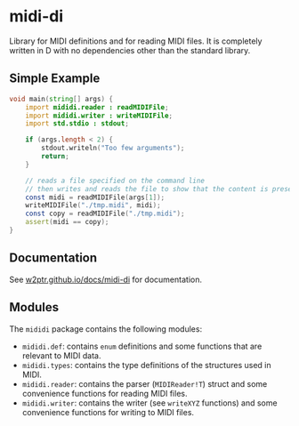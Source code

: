 # midi-di

Library for MIDI definitions and for reading MIDI files. It is completely written in D with no dependencies other than
the standard library.

## Simple Example

```d
void main(string[] args) {
    import mididi.reader : readMIDIFile;
    import mididi.writer : writeMIDIFile;
    import std.stdio : stdout;

    if (args.length < 2) {
        stdout.writeln("Too few arguments");
        return;
    }

    // reads a file specified on the command line
    // then writes and reads the file to show that the content is preserved
    const midi = readMIDIFile(args[1]);
    writeMIDIFile("./tmp.midi", midi);
    const copy = readMIDIFile("./tmp.midi");
    assert(midi == copy);
}
```

## Documentation

See [w2ptr.github.io/docs/midi-di](https://w2ptr.github.io/docs/midi-di) for documentation.

## Modules

The `mididi` package contains the following modules:
- `mididi.def`: contains `enum` definitions and some functions that are relevant to MIDI data.
- `mididi.types`: contains the type definitions of the structures used in MIDI.
- `mididi.reader`: contains the parser (`MIDIReader!T`) struct and some convenience functions for reading MIDI files.
- `mididi.writer`: contains the writer (see `writeXYZ` functions) and some convenience functions for writing to MIDI
files.
